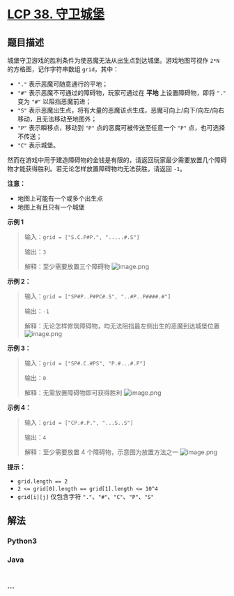 # [LCP 38. 守卫城堡](https://leetcode.cn/problems/7rLGCR)

## 题目描述

<!-- 这里写题目描述 -->

城堡守卫游戏的胜利条件为使恶魔无法从出生点到达城堡。游戏地图可视作 `2*N` 的方格图，记作字符串数组 `grid`，其中：

-   `"."` 表示恶魔可随意通行的平地；
-   `"#"` 表示恶魔不可通过的障碍物，玩家可通过在 **平地** 上设置障碍物，即将 `"."` 变为 `"#"` 以阻挡恶魔前进；
-   `"S"` 表示恶魔出生点，将有大量的恶魔该点生成，恶魔可向上/向下/向左/向右移动，且无法移动至地图外；
-   `"P"` 表示瞬移点，移动到 `"P"` 点的恶魔可被传送至任意一个 `"P"` 点，也可选择不传送；
-   `"C"` 表示城堡。

然而在游戏中用于建造障碍物的金钱是有限的，请返回玩家最少需要放置几个障碍物才能获得胜利。若无论怎样放置障碍物均无法获胜，请返回 `-1`。

**注意：**

-   地图上可能有一个或多个出生点
-   地图上有且只有一个城堡

**示例 1**

> 输入：`grid = ["S.C.P#P.", ".....#.S"]`
>
> 输出：`3`
>
> 解释：至少需要放置三个障碍物
> ![image.png](https://fastly.jsdelivr.net/gh/doocs/leetcode@main/lcp/LCP%2038.%20守卫城堡/images/1614828255-uuNdNJ-image.png)

**示例 2：**

> 输入：`grid = ["SP#P..P#PC#.S", "..#P..P####.#"]`
>
> 输出：`-1`
>
> 解释：无论怎样修筑障碍物，均无法阻挡最左侧出生的恶魔到达城堡位置
> ![image.png](https://fastly.jsdelivr.net/gh/doocs/leetcode@main/lcp/LCP%2038.%20守卫城堡/images/1614828208-oFlpVs-image.png)

**示例 3：**

> 输入：`grid = ["SP#.C.#PS", "P.#...#.P"]`
>
> 输出：`0`
>
> 解释：无需放置障碍物即可获得胜利
> ![image.png](https://fastly.jsdelivr.net/gh/doocs/leetcode@main/lcp/LCP%2038.%20守卫城堡/images/1614828242-oveClu-image.png)

**示例 4：**

> 输入：`grid = ["CP.#.P.", "...S..S"]`
>
> 输出：`4`
>
> 解释：至少需要放置 4 个障碍物，示意图为放置方法之一
> ![image.png](https://fastly.jsdelivr.net/gh/doocs/leetcode@main/lcp/LCP%2038.%20守卫城堡/images/1614828218-sIAYkb-image.png)

**提示：**

-   `grid.length == 2`
-   `2 <= grid[0].length == grid[1].length <= 10^4`
-   `grid[i][j]` 仅包含字符 `"."`、`"#"`、`"C"`、`"P"`、`"S"`

## 解法

<!-- 这里可写通用的实现逻辑 -->

<!-- tabs:start -->

### **Python3**

<!-- 这里可写当前语言的特殊实现逻辑 -->



### **Java**

<!-- 这里可写当前语言的特殊实现逻辑 -->

```java

```

### **...**

```

```


